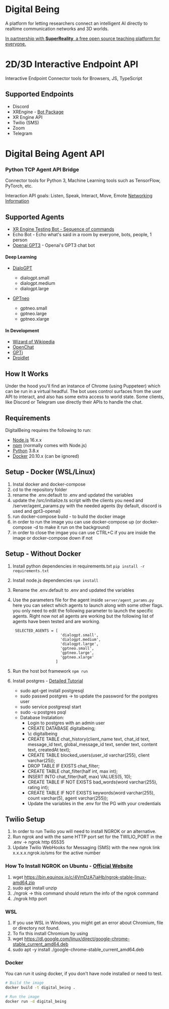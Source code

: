 # Digital Being
A platform for letting researchers connect an intelligent AI directly to realtime communication networks and 3D worlds.

[In partnership with **SuperReality**, a free open source teaching platform for everyone.](https://superreality.com)


# 2D/3D Interactive Endpoint API

Interactive Endpoint Connector tools for Browsers, JS, TypeScript

## Supported Endpoints

- Discord
- XREngine - [Bot Package](https://github.com/XRFoundation/XREngine/tree/dev/packages/bot)
- XR Engine API
- Twilio (SMS)
- Zoom
- Telegram

# Digital Being Agent API 

### Python TCP Agent API Bridge 

Connector tools for Python 3, Machine Learning tools such as TensorFlow, PyTorch, etc.

Interaction API goals: Listen, Speak, Interact, Move, Emote
[Networking Information](https://docs.google.com/document/d/1tLyZpVFIwr9jb2UoyO1_f4zu6heKj7i8marqDQ67P48/edit?usp=sharing)

## Supported Agents

- [XR Engine Testing Bot - Sequence of commands](https://github.com/XRFoundation/XREngine/blob/dev/packages/bot/src/run-bot.ts)
- Echo Bot - Echo what's said in a room by everyone, bots, people, 1 person
- [Openai GPT3](https://openai.com/blog/openai-api/) - Openai's GPT3 chat bot

#### Deep Learning
- [DialoGPT](https://github.com/microsoft/DialoGPT)
  - dialogpt.small
  - dialogpt.medium
  - dialogpt.large

- [GPTneo](https://github.com/EleutherAI/gpt-neo)
  - gptneo.small    
  - gptneo.large    
  - gptneo.xlarge  

#### In Development
- [Wizard of Wikipedia](https://parl.ai/projects/wizard_of_wikipedia/)
- [OpenChat](https://github.com/hyunwoongko/openchat)
- [GPTj](https://6b.eleuther.ai/)
- [Droidlet](https://github.com/facebookresearch/droidlet)

## How It Works
Under the hood you'll find an instance of Chrome (using Puppeteer) which can be run in a virtual headful. The bot uses control surfaces from the user API to interact, and also has some extra access to world state.
Some clients, like Discord or Telegram use directly their APIs to handle the chat.

Requirements
------------

DigitalBeing requires the following to run:

  * [Node.js][node] 16.x.x
  * [npm][npm] (normally comes with Node.js)
  * [Python][python] 3.8.x
  * [Docker][docker] 20.10.x (can be ignored)


[node]: https://nodejs.org/
[npm]: https://www.npmjs.com/
[python]: https://www.python.org/ 
[docker]: https://www.docker.com/

## Setup - Docker (WSL/Linux)
1. Instal docker and docker-compose
2. cd to the repository folder
3. rename the .env.default to .env and updated the variables
4. update the /src/initialize.ts script with the clients you need and /server/agent_params.py with the needed agents (by default, discord is used and gpt3-openai)
5. run docker-compose build - to build the docker image
6. in order to run the image you can use docker-compose up (or docker-compose -d to make it run on the background)
7. in order to close the imgae you can use CTRL+C if you are inside the image or docker-compose down if not

## Setup - Without Docker
1. Install python dependencies in requirements.txt
    ```pip install -r requirements.txt```
2. Install node.js dependencies
    ```npm install```
3. Rename the .env.default to .env and updated the variables
4. Use the parameters file for the agent inside ```server/agent_params.py``` here you can select which agents to launch along with some other flags. 
   you only need to edit the following parameter to launch the specific agents. Right now not all agents are working but the following list of agents have been tested and are working.
   ```
    SELECTED_AGENTS = [
                        'dialogpt.small',
                        'dialogpt.medium',
                        'dialogpt.large',
                        'gptneo.small',    
                        'gptneo.large',    
                        'gptneo.xlarge'    
                      ]
   ``` 
6. Run the host bot framework
    ```npm run```

7. Install postgres - [Detailed Tutorial](https://harshityadav95.medium.com/postgresql-in-windows-subsystem-for-linux-wsl-6dc751ac1ff3)
   * sudo apt-get install postgresql
   * sudo passwd postgres -> to update the password for the postgres user
   * sudo service postgresql start
   * sudo -u postgres psql
   * Database Instalation:
     * Login to postgres with an admin user
     * CREATE DATABASE digitalbeing;
     * \c digitalbeing
     * CREATE TABLE chat_history(client_name text, chat_id text, message_id text, global_message_id text, sender text, content text, createdAt text);
     * CREATE TABLE blocked_users(user_id varchar(255), client varchar(25));
     * DROP TABLE IF EXISTS chat_filter;
     * CREATE TABLE chat_filter(half int, max int);
     * INSERT INTO chat_filter(half, max) VALUES(5, 10);
     * CREATE TABLE IF NOT EXISTS bad_words(word varchar(255), rating int);
     * CREATE TABLE IF NOT EXISTS keywords(word varchar(255), count varchar(5), agent varchar(255));
     * Update the variables in the .env for the PG with your credentials

## Twilio Setup
1. In order to run Twilio you will need to install NGROK or an alternative.
2. Run ngrok and with the same HTTP port set for the TWILIO_PORT in the .env -> ngrok http 65535
3. Update Twilio WebHooks for Messaging (SMS) with the new ngrok link x.x.x.x.ngrok.io/sms for the active number
### How To Install NGROK on Ubuntu - [Official Website](https://ngrok.com/download)
1. wget https://bin.equinox.io/c/4VmDzA7iaHb/ngrok-stable-linux-amd64.zip
2. sudo apt install unzip
3. ./ngrok -> this command should return the info of the ngrok command
4. ./ngrok http port

### WSL
1. If you use WSL in Windows, you might get an error about Chromium, file or directory not found.
2. To fix this install Chromium by using 
3. wget https://dl.google.com/linux/direct/google-chrome-stable_current_amd64.deb
4. sudo apt -y install ./google-chrome-stable_current_amd64.deb

### Docker

You can run it using docker, if you don't have node installed or need to test.
``` bash
# Build the image
docker build -t digital_being .

# Run the image
docker run -d digital_being
```
